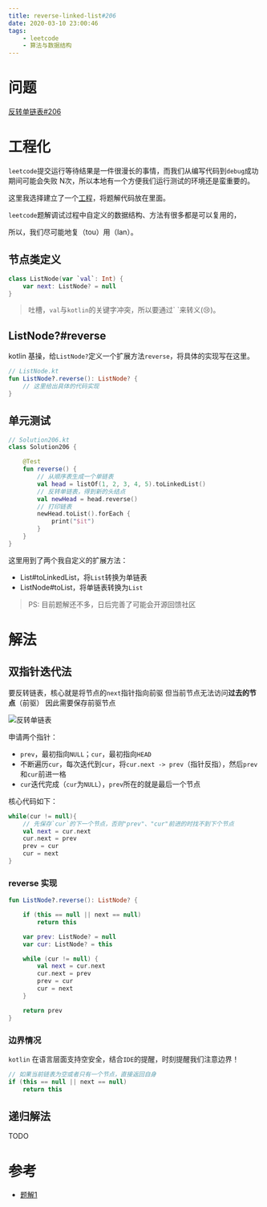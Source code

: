 ```yaml
---
title: reverse-linked-list#206
date: 2020-03-10 23:00:46
tags:
    - leetcode
    - 算法与数据结构
---
```


# 问题

[反转单链表#206](https://leetcode-cn.com/problems/reverse-linked-list/)

<!-- more -->

# 工程化

`leetcode`提交运行等待结果是一件很漫长的事情，而我们从编写代码到`debug`成功期间可能会失败 N次，所以本地有一个方便我们运行测试的环境还是蛮重要的。

这里我选择建立了一个[工程](https://github.com/HelloVass/leetcode_resolver)，将题解代码放在里面。

`leetcode`题解调试过程中自定义的数据结构、方法有很多都是可以复用的，

所以，我们尽可能地复（tou）用（lan）。

## 节点类定义

```kotlin
class ListNode(var `val`: Int) {
    var next: ListNode? = null
}
```

> 吐槽，`val`与`kotlin`的关键字冲突，所以要通过\` \`来转义(😢)。

## ListNode?#reverse

kotlin 基操，给`ListNode?`定义一个扩展方法`reverse`，将具体的实现写在这里。

```kotlin
// ListNode.kt
fun ListNode?.reverse(): ListNode? {
    // 这里给出具体的代码实现
}
```

## 单元测试

```kotlin
// Solution206.kt
class Solution206 {

    @Test
    fun reverse() {
        // 从顺序表生成一个单链表
        val head = listOf(1, 2, 3, 4, 5).toLinkedList()
        // 反转单链表，得到新的头结点
        val newHead = head.reverse()
        // 打印链表
        newHead.toList().forEach {
            print("$it")
        }
    }
}
```

这里用到了两个我自定义的扩展方法：

- List#toLinkedList，将`List`转换为单链表
- ListNode#toList，将单链表转换为`List`

> PS: 目前题解还不多，日后完善了可能会开源回馈社区

# 解法

## 双指针迭代法

要反转链表，核心就是将节点的`next`指针指向前驱
但当前节点无法访问**过去的节点**（前驱）
因此需要保存前驱节点

![反转单链表](https://hellovass-blog-1257365569.cos.ap-shanghai.myqcloud.com/%E5%8F%8D%E8%BD%AC%E5%8D%95%E9%93%BE%E8%A1%A8.gif)

申请两个指针：

- `prev`，最初指向`NULL`；`cur`，最初指向`HEAD`
- 不断遍历`cur`，每次迭代到`cur`，将`cur.next -> prev`（指针反指），然后`prev`和`cur`前进一格
- `cur`迭代完成（`cur`为`NULL`），`prev`所在的就是最后一个节点

核心代码如下：

```kotlin
while(cur != null){
    // 先保存`cur`的下一个节点，否则"prev"、"cur"前进的时找不到下个节点
    val next = cur.next
    cur.next = prev
    prev = cur
    cur = next
}
```

### reverse 实现

```kotlin
fun ListNode?.reverse(): ListNode? {

    if (this == null || next == null)
        return this

    var prev: ListNode? = null
    var cur: ListNode? = this

    while (cur != null) {
        val next = cur.next
        cur.next = prev
        prev = cur
        cur = next
    }

    return prev
}
```

### 边界情况

`kotlin` 在语言层面支持空安全，结合`IDE`的提醒，时刻提醒我们注意边界！

```kotlin
// 如果当前链表为空或者只有一个节点，直接返回自身
if (this == null || next == null)
    return this
```

## 递归解法

TODO

# 参考

- [题解1](https://leetcode-cn.com/problems/reverse-linked-list/solution/dong-hua-yan-shi-206-fan-zhuan-lian-biao-by-user74/)